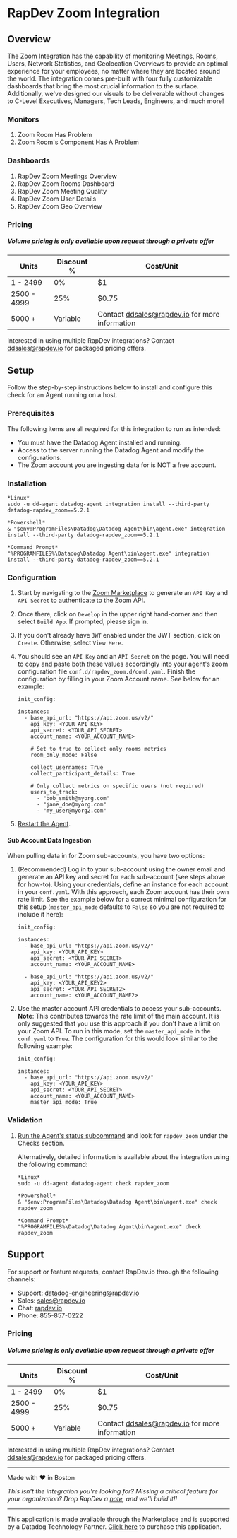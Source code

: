 # RapDev Zoom Integration

## Overview

The Zoom Integration has the capability of monitoring Meetings, Rooms, Users, Network Statistics, and Geolocation Overviews to provide an optimal experience for your employees, no matter where they are located around the world. The integration comes pre-built with four fully customizable dashboards that bring the most crucial information to the surface. Additionally, we've designed our visuals to be deliverable without changes to C-Level Executives, Managers, Tech Leads, Engineers, and much more!

### Monitors

1. Zoom Room Has Problem
2. Zoom Room's Component Has A Problem 

### Dashboards

1. RapDev Zoom Meetings Overview
2. RapDev Zoom Rooms Dashboard
3. RapDev Zoom Meeting Quality
4. RapDev Zoom User Details
5. RapDev Zoom Geo Overview

### Pricing
##### *Volume pricing is only available upon request through a private offer*
| Units | Discount % | Cost/Unit |
|---|---|---|
| 1 - 2499 | 0% | $1 |
| 2500 - 4999 | 25% | $0.75 |
| 5000 + | Variable | Contact [ddsales@rapdev.io](mailto:ddsales@rapdev.io) for more information |
Interested in using multiple RapDev integrations? Contact [ddsales@rapdev.io](mailto:ddsales@rapdev.io) for packaged pricing offers.

## Setup

Follow the step-by-step instructions below to install and configure this check for an Agent running on a host. 

### Prerequisites

The following items are all required for this integration to run as intended:
  - You must have the Datadog Agent installed and running.
  - Access to the server running the Datadog Agent and modify the configurations.
  - The Zoom account you are ingesting data for is NOT a free account.


### Installation

```
*Linux*
sudo -u dd-agent datadog-agent integration install --third-party datadog-rapdev_zoom==5.2.1

*Powershell*
& "$env:ProgramFiles\Datadog\Datadog Agent\bin\agent.exe" integration install --third-party datadog-rapdev_zoom==5.2.1

*Command Prompt*
"%PROGRAMFILES%\Datadog\Datadog Agent\bin\agent.exe" integration install --third-party datadog-rapdev_zoom==5.2.1
``` 

### Configuration
1. Start by navigating to the [Zoom Marketplace][1] to generate an `API Key` and `API Secret` to authenticate to the Zoom API. 

2. Once there, click on `Develop` in the upper right hand-corner and then select `Build App`. If prompted, please sign in.

3. If you don't already have `JWT` enabled under the JWT section, click on `Create`. Otherwise, select `View Here`.

4. You should see an `API Key` and an `API Secret` on the page. You will need to copy and paste both these values accordingly into your agent's zoom configuration file `conf.d/rapdev_zoom.d/conf.yaml`. 
Finish the configuration by filling in your Zoom Account name. See below for an example:
   
   ```
   init_config: 
   
   instances:
     - base_api_url: "https://api.zoom.us/v2/"
       api_key: <YOUR_API_KEY>
       api_secret: <YOUR_API_SECRET>
       account_name: <YOUR_ACCOUNT_NAME>

       # Set to true to collect only rooms metrics
       room_only_mode: False

       collect_usernames: True
       collect_participant_details: True

       # Only collect metrics on specific users (not required)
       users_to_track:
         - "bob_smith@myorg.com"
         - "jane_doe@myorg.com"
         - "my_user@myorg2.com"
   ```
   
5. [Restart the Agent][2].

#### Sub Account Data Ingestion

When pulling data in for Zoom sub-accounts, you have two options:

1. (Recommended) Log in to your sub-account using the owner email and generate an API key and secret for each sub-account (see steps above for how-to).
Using your credentials, define an instance for each account in your `conf.yaml`. With this approach, each Zoom account has their own rate limit.
See the example below for a correct minimal configuration for this setup (`master_api_mode` defaults to `False` so you are not required to include it here):

    ```
    init_config: 
   
    instances:
      - base_api_url: "https://api.zoom.us/v2/"
        api_key: <YOUR_API_KEY>
        api_secret: <YOUR_API_SECRET>
        account_name: <YOUR_ACCOUNT_NAME>

      - base_api_url: "https://api.zoom.us/v2/"
        api_key: <YOUR_API_KEY2>
        api_secret: <YOUR_API_SECRET2>
        account_name: <YOUR_ACCOUNT_NAME2>
    ```

2. Use the master account API credentials to access your sub-accounts. **Note**: This contributes towards the rate limit of the main account. It is only suggested that
you use this approach if you don't have a limit on your Zoom API. To run in this mode, set the `master_api_mode` in the `conf.yaml` to `True`. The configuration for
this would look similar to the following example:

    ```
    init_config: 
   
    instances:
      - base_api_url: "https://api.zoom.us/v2/"
        api_key: <YOUR_API_KEY>
        api_secret: <YOUR_API_SECRET>
        account_name: <YOUR_ACCOUNT_NAME>
        master_api_mode: True
    ```

### Validation

1. [Run the Agent's status subcommand][3] and look for `rapdev_zoom` under the Checks section.

    Alternatively, detailed information is available about the integration using the following command:
    
    ```
    *Linux*
    sudo -u dd-agent datadog-agent check rapdev_zoom
    
    *Powershell*
    & "$env:ProgramFiles\Datadog\Datadog Agent\bin\agent.exe" check rapdev_zoom

    *Command Prompt*
    "%PROGRAMFILES%\Datadog\Datadog Agent\bin\agent.exe" check rapdev_zoom
    ```


## Support
For support or feature requests, contact RapDev.io through the following channels:

- Support: datadog-engineering@rapdev.io
- Sales: sales@rapdev.io
- Chat: [rapdev.io](https://www.rapdev.io/#Get-in-touch)
- Phone: 855-857-0222

### Pricing
##### *Volume pricing is only available upon request through a private offer*
| Units | Discount % | Cost/Unit |
|---|---|---|
| 1 - 2499 | 0% | $1 |
| 2500 - 4999 | 25% | $0.75 |
| 5000 + | Variable | Contact [ddsales@rapdev.io](mailto:ddsales@rapdev.io) for more information |
Interested in using multiple RapDev integrations? Contact [ddsales@rapdev.io](mailto:ddsales@rapdev.io) for packaged pricing offers.

---
Made with ❤️ in Boston

*This isn't the integration you're looking for? Missing a critical feature for your organization? Drop RapDev a [note](mailto:datadog-engineering@rapdev.io), and we'll build it!!*

---
This application is made available through the Marketplace and is supported by a Datadog Technology Partner. [Click here][4] to purchase this application.

[1]: https://marketplace.zoom.us/
[2]: https://docs.datadoghq.com/agent/guide/agent-commands/#start-stop-and-restart-the-agent
[3]: https://docs.datadoghq.com/agent/guide/agent-commands/#agent-status-and-information
[4]: https://app.datadoghq.com/marketplace/app/rapdev-zoom/pricing

